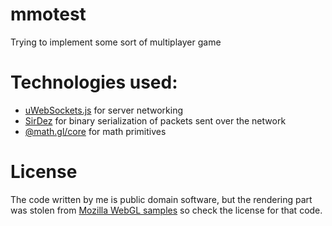 # mmotest
Trying to implement some sort of multiplayer game

# Technologies used:
- [uWebSockets.js](https://github.com/uNetworking/uWebSockets.js/) for server networking
- [SirDez](https://github.com/weisrc/sirdez) for binary serialization of packets sent over the network
- [@math.gl/core](https://github.com/uber-web/math.gl) for math primitives

# License
The code written by me is public domain software, but the rendering part was stolen from [Mozilla WebGL samples](https://github.com/mdn/dom-examples/tree/main/webgl-examples) so check the license for that code.
